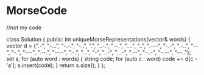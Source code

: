 # MorseCode
//not my code

class Solution {
public:
        int uniqueMorseRepresentations(vector<string>& words) {
        vector<string> d = {".-", "-...", "-.-.", "-..", ".", "..-.", "--.", "....", "..", ".---", "-.-", ".-..", "--", "-.", "---", ".--.", "--.-", ".-.", "...", "-", "..-", "...-", ".--", "-..-", "-.--", "--.."};
        set<string> s;
        for (auto word : words) {
            string code;
            for (auto c : word) code += d[c - 'a'];
            s.insert(code);
        }
        return s.size();
    }
    };
